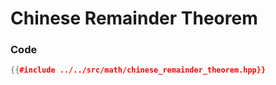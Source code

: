 # Chinese Remainder Theorem

### Code

```cpp
{{#include ../../src/math/chinese_remainder_theorem.hpp}}
```
